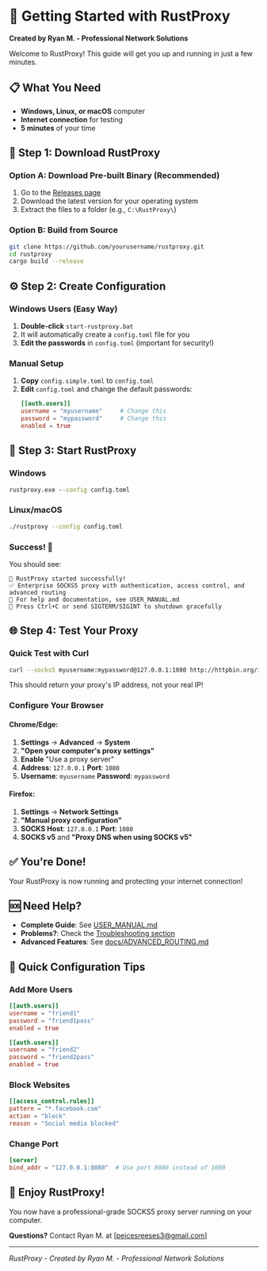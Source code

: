 # 🚀 Getting Started with RustProxy

**Created by Ryan M. - Professional Network Solutions**

Welcome to RustProxy! This guide will get you up and running in just a few minutes.

## 📋 What You Need

- **Windows, Linux, or macOS** computer
- **Internet connection** for testing
- **5 minutes** of your time

## 🎯 Step 1: Download RustProxy

### Option A: Download Pre-built Binary (Recommended)
1. Go to the [Releases page](https://github.com/yourusername/rustproxy/releases)
2. Download the latest version for your operating system
3. Extract the files to a folder (e.g., `C:\RustProxy\`)

### Option B: Build from Source
```bash
git clone https://github.com/yourusername/rustproxy.git
cd rustproxy
cargo build --release
```

## ⚙️ Step 2: Create Configuration

### Windows Users (Easy Way)
1. **Double-click** `start-rustproxy.bat`
2. It will automatically create a `config.toml` file for you
3. **Edit the passwords** in `config.toml` (important for security!)

### Manual Setup
1. **Copy** `config.simple.toml` to `config.toml`
2. **Edit** `config.toml` and change the default passwords:
   ```toml
   [[auth.users]]
   username = "myusername"     # Change this
   password = "mypassword"     # Change this
   enabled = true
   ```

## 🏃 Step 3: Start RustProxy

### Windows
```cmd
rustproxy.exe --config config.toml
```

### Linux/macOS
```bash
./rustproxy --config config.toml
```

### Success! 🎉
You should see:
```
🚀 RustProxy started successfully!
✅ Enterprise SOCKS5 proxy with authentication, access control, and advanced routing
📖 For help and documentation, see USER_MANUAL.md
🛑 Press Ctrl+C or send SIGTERM/SIGINT to shutdown gracefully
```

## 🌐 Step 4: Test Your Proxy

### Quick Test with Curl
```bash
curl --socks5 myusername:mypassword@127.0.0.1:1080 http://httpbin.org/ip
```

This should return your proxy's IP address, not your real IP!

### Configure Your Browser

#### Chrome/Edge:
1. **Settings** → **Advanced** → **System**
2. **"Open your computer's proxy settings"**
3. **Enable** "Use a proxy server"
4. **Address**: `127.0.0.1` **Port**: `1080`
5. **Username**: `myusername` **Password**: `mypassword`

#### Firefox:
1. **Settings** → **Network Settings**
2. **"Manual proxy configuration"**
3. **SOCKS Host**: `127.0.0.1` **Port**: `1080`
4. **SOCKS v5** and **"Proxy DNS when using SOCKS v5"**

## ✅ You're Done!

Your RustProxy is now running and protecting your internet connection!

## 🆘 Need Help?

- **Complete Guide**: See [USER_MANUAL.md](USER_MANUAL.md)
- **Problems?**: Check the [Troubleshooting section](USER_MANUAL.md#troubleshooting)
- **Advanced Features**: See [docs/ADVANCED_ROUTING.md](docs/ADVANCED_ROUTING.md)

## 🔧 Quick Configuration Tips

### Add More Users
```toml
[[auth.users]]
username = "friend1"
password = "friend1pass"
enabled = true

[[auth.users]]
username = "friend2"
password = "friend2pass"
enabled = true
```

### Block Websites
```toml
[[access_control.rules]]
pattern = "*.facebook.com"
action = "block"
reason = "Social media blocked"
```

### Change Port
```toml
[server]
bind_addr = "127.0.0.1:8080"  # Use port 8080 instead of 1080
```

## 🎉 Enjoy RustProxy!

You now have a professional-grade SOCKS5 proxy server running on your computer. 

**Questions?** Contact Ryan M. at [peicesreeses3@gmail.com]

---

*RustProxy - Created by Ryan M. - Professional Network Solutions*